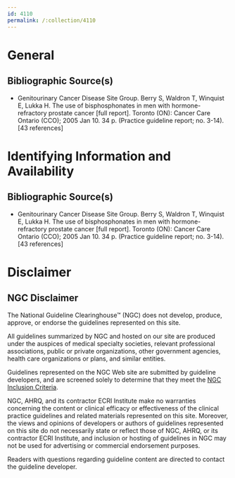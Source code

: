 ```yaml
---
id: 4110
permalink: /:collection/4110
---
```


# General

## Bibliographic Source(s)

- Genitourinary Cancer Disease Site Group. Berry S, Waldron T, Winquist E, Lukka H. The use of bisphosphonates in men with hormone-refractory prostate cancer [full report]. Toronto (ON): Cancer Care Ontario (CCO); 2005 Jan 10. 34 p. (Practice guideline report; no. 3-14). [43 references]

# Identifying Information and Availability

## Bibliographic Source(s)

- Genitourinary Cancer Disease Site Group. Berry S, Waldron T, Winquist E, Lukka H. The use of bisphosphonates in men with hormone-refractory prostate cancer [full report]. Toronto (ON): Cancer Care Ontario (CCO); 2005 Jan 10. 34 p. (Practice guideline report; no. 3-14). [43 references]

# Disclaimer

## NGC Disclaimer

The National Guideline Clearinghouse™ (NGC) does not develop, produce, approve, or endorse the guidelines represented on this site.

All guidelines summarized by NGC and hosted on our site are produced under the auspices of medical specialty societies, relevant professional associations, public or private organizations, other government agencies, health care organizations or plans, and similar entities.

Guidelines represented on the NGC Web site are submitted by guideline developers, and are screened solely to determine that they meet the [NGC Inclusion Criteria](/help-and-about/summaries/inclusion-criteria).

NGC, AHRQ, and its contractor ECRI Institute make no warranties concerning the content or clinical efficacy or effectiveness of the clinical practice guidelines and related materials represented on this site. Moreover, the views and opinions of developers or authors of guidelines represented on this site do not necessarily state or reflect those of NGC, AHRQ, or its contractor ECRI Institute, and inclusion or hosting of guidelines in NGC may not be used for advertising or commercial endorsement purposes.

Readers with questions regarding guideline content are directed to contact the guideline developer.

